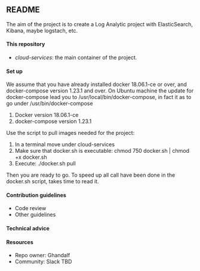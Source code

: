 ## README

The aim of the project is to create a Log Analytic project with ElasticSearch, Kibana, maybe logstach, etc.


#### This repository

 * *cloud-services*: the main container of the project.



#### Set up

We assume that you have already installed docker 18.06.1-ce or over, and docker-compose version 1.23.1 and over.
On Ubuntu machine the update for docker-compose lead you to /usr/local/bin/docker-compose, in fact it as to go under /usr/bin/docker-compose
1. Docker version 18.06.1-ce
2. docker-compose version 1.23.1

Use the script to pull images needed for the project:
1. In a terminal move under cloud-services
2. Make sure that docker.sh is executable: chmod 750 docker.sh | chmod +x docker.sh
3. Execute: ./docker.sh pull

Then you are ready to go. To speed up all call have been done in the docker.sh script, takes time to read it.


#### Contribution guidelines

* Code review
* Other guidelines

#### Technical advice


#### Resources

* Repo owner: Ghandalf
* Community: Slack TBD
